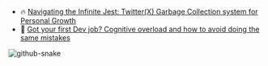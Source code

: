 <!--
**Bard89/Bard89** is a ✨ _special_ ✨ repository because its `README.md` (this file) appears on your GitHub profile.

#### :books: Recent Blog Posts
<!-- BLOGPOSTS:START -->
 - 🔥 [Navigating the Infinite Jest: Twitter&lpar;X&rpar; Garbage Collection system for Personal Growth](https://cowberry.hashnode.dev/navigating-the-infinite-jest-twitterx-garbage-collection-system-for-personal-growth)
 - 🚀 [Got your first Dev job? Cognitive overload and how to avoid doing the same mistakes](https://cowberry.hashnode.dev/got-your-first-dev-job-cognitive-overload-and-how-to-avoid-doing-the-same-mistakes)<!-- BLOGPOSTS:END -->

<picture>
  <source media="(prefers-color-scheme: dark)" srcset="https://github.com/Bard89/talk-to-me/blob/output/github-contribution-grid-snake-dark.svg" />
  <source media="(prefers-color-scheme: light)" srcset="https://github.com/Bard89/talk-to-me/blob/output/github-contribution-grid-snake.svg" />
  <img alt="github-snake" src="github-snake.svg" />
</picture>

